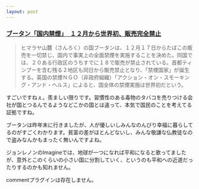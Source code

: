 ```yaml
---
layout: post
---
```

<h3><a href="http://news.goo.ne.jp/news/asahi/kokusai/20041117/K2004111604120.html">ブータン「国内禁煙」　１２月から世界初、販売完全禁止</a></h3>
<blockquote><p>ヒマラヤ山麓（さんろく）の国ブータンは、１２月１７日からたばこの販売を一切禁じ、国内で事実上の全面禁煙を実施することを決めた。同国では、２０ある行政区のうちすでに１８で販売が禁止されている。首都ティンプーを含む残る２地区も同日から販売禁止となり、「禁煙国家」が誕生する。英国の禁煙ＮＧＯ（非政府組織）「アクション・オン・スモーキング・アンド・ヘルス」によると、国全体の禁煙実施は世界初だという。</p>
</blockquote>
<p>すごいですねぇ。羨ましい限りです。習慣性のある毒物のタバコを売りつける会社が国とつるんでるようなどこかの国とは違って、本気で国民のことを考えてる証拠ですね。</p>
<p>ブータンは昨年末に行きましたが、人が優しいしみんなのんびり幸福に暮らしてるのがすごくわかります。貧富の差がほとんどないし、みんな敬謙な仏教徒なので盗みなんかもまったく無いんですよね。</p>
<p>ジョンレノンのImagineでは、地球が一つになれば平和になると歌ってましたが、意外とこのくらいの小さい国に分割していく、というのも平和への近道だったりするのかも知れません。</p>
<p><span class="error">commentプラグインは存在しません。</span> </p>
